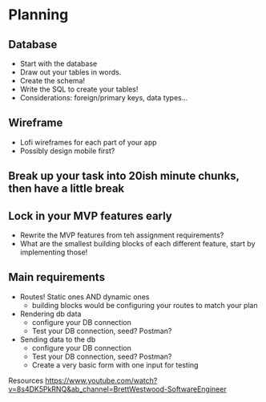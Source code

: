 # Planning

## Database
 - Start with the database
 - Draw out your tables in words.
 - Create the schema!
 - Write the SQL to create your tables!
 - Considerations: foreign/primary keys, data types...


## Wireframe
- Lofi wireframes for each part of your app
- Possibly design mobile first?

## Break up your task into 20ish minute chunks, then have a little break 

## Lock in your MVP features early 
- Rewrite the MVP features from teh assignment requirements?
- What are the smallest building blocks of each different feature, start by implementing those! 

## Main requirements
- Routes! Static ones AND dynamic ones
    - building blocks would be configuring your routes to match your plan
- Rendering db data
    - configure your DB connection
    - Test your DB connection, seed? Postman?
- Sending data to the db
    - configure your DB connection
    - Test your DB connection, seed? Postman?
    - Create a very basic form with one input for testing 


Resources 
https://www.youtube.com/watch?v=8s4DK5PkRNQ&ab_channel=BrettWestwood-SoftwareEngineer
